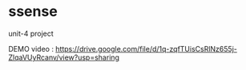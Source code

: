# ssense
unit-4 project

DEMO video : https://drive.google.com/file/d/1q-zqfTUisCsRlNz655j-ZlqaVUyRcanv/view?usp=sharing
